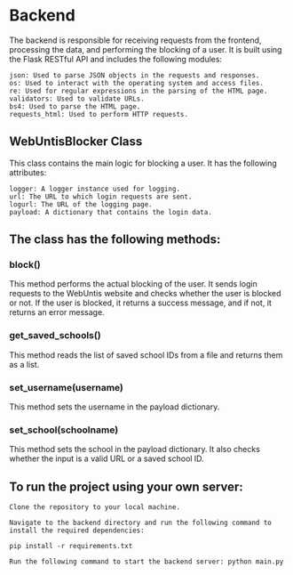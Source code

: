 # Backend

The backend is responsible for receiving requests from the frontend, processing the data, and performing the blocking of a user. It is built using the Flask RESTful API and includes the following modules:

    json: Used to parse JSON objects in the requests and responses.
    os: Used to interact with the operating system and access files.
    re: Used for regular expressions in the parsing of the HTML page.
    validators: Used to validate URLs.
    bs4: Used to parse the HTML page.
    requests_html: Used to perform HTTP requests.

## WebUntisBlocker Class

This class contains the main logic for blocking a user. It has the following attributes:

    logger: A logger instance used for logging.
    url: The URL to which login requests are sent.
    logurl: The URL of the logging page.
    payload: A dictionary that contains the login data.

## The class has the following methods:


### block()

This method performs the actual blocking of the user. It sends login requests to the WebUntis website and checks whether the user is blocked or not. If the user is blocked, it returns a success message, and if not, it returns an error message.
### get_saved_schools()

This method reads the list of saved school IDs from a file and returns them as a list.
### set_username(username)

This method sets the username in the payload dictionary.
### set_school(schoolname)

This method sets the school in the payload dictionary. It also checks whether the input is a valid URL or a saved school ID.


## To run the project using your own server:

    Clone the repository to your local machine.

    Navigate to the backend directory and run the following command to install the required dependencies:

    pip install -r requirements.txt

    Run the following command to start the backend server: python main.py
